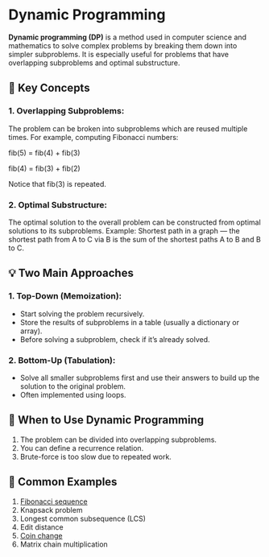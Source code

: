 # Dynamic Programming

**Dynamic programming (DP)** is a method used in computer science and mathematics to solve complex problems by breaking them down into simpler subproblems. It is especially useful for problems that have overlapping subproblems and optimal substructure.

## 🧠 Key Concepts

### 1. Overlapping Subproblems:

The problem can be broken into subproblems which are reused multiple times. For example, computing Fibonacci numbers:

fib(5) = fib(4) + fib(3)

fib(4) = fib(3) + fib(2)

Notice that fib(3) is repeated.

### 2. Optimal Substructure:

The optimal solution to the overall problem can be constructed from optimal solutions to its subproblems.
Example: Shortest path in a graph — the shortest path from A to C via B is the sum of the shortest paths A to B and B to C.

## 💡 Two Main Approaches

### 1. Top-Down (Memoization):

* Start solving the problem recursively.
* Store the results of subproblems in a table (usually a dictionary or array).
* Before solving a subproblem, check if it’s already solved.

### 2. Bottom-Up (Tabulation):

* Solve all smaller subproblems first and use their answers to build up the solution to the original problem.
* Often implemented using loops.

## 🧰 When to Use Dynamic Programming

1. The problem can be divided into overlapping subproblems.
2. You can define a recurrence relation.
3. Brute-force is too slow due to repeated work.

## 🧮 Common Examples

1. [Fibonacci sequence](Fibonacci.java)
2. Knapsack problem
3. Longest common subsequence (LCS)
4. Edit distance
5. [Coin change](CoinChange.java)
6. Matrix chain multiplication